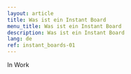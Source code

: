```yaml
---
layout: article
title: Was ist ein Instant Board
menu_title: Was ist ein Instant Board
description: Was ist ein Instant Board
lang: de
ref: instant_boards-01
---
```


In Work
